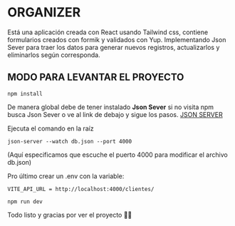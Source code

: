 # ORGANIZER
Está una aplicación creada con React usando Tailwind css, contiene formularios creados con formik y validados con Yup.
Implementando Json Sever para traer los datos para generar nuevos registros, actualizarlos y eliminarlos según corresponda.

## MODO PARA LEVANTAR EL PROYECTO

    npm install 

De manera global debe de tener instalado **Json Sever** si no visita npm busca Json Sever o ve al link de debajo y sigue los pasos.
[JSON SERVER](https://www.npmjs.com/package/json-server)

Ejecuta el comando en la raíz

    json-server --watch db.json --port 4000

(Aquí especificamos que escuche el puerto 4000 para modificar el archivo db.json)

Pro último crear un .env con la variable:

    VITE_API_URL = http://localhost:4000/clientes/ 

    npm run dev

Todo listo y gracias por ver el proyecto 👋🏻
